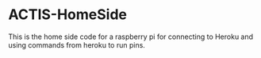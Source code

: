 # ACTIS-HomeSide

This is the home side code for a raspberry pi for connecting to Heroku
and using commands from heroku to run pins. 